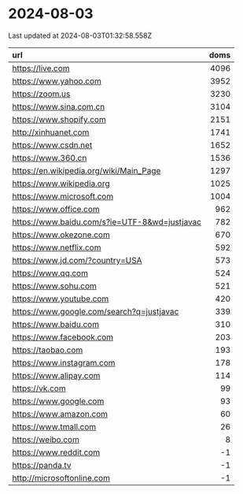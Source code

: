 # 2024-08-03

<!-- BEGIN -->
Last updated at 2024-08-03T01:32:58.558Z

url | doms
:- | -:
https://live.com | 4096
https://www.yahoo.com | 3952
https://zoom.us | 3230
https://www.sina.com.cn | 3104
https://www.shopify.com | 2151
http://xinhuanet.com | 1741
https://www.csdn.net | 1652
https://www.360.cn | 1536
https://en.wikipedia.org/wiki/Main_Page | 1297
https://www.wikipedia.org | 1025
https://www.microsoft.com | 1004
https://www.office.com | 962
https://www.baidu.com/s?ie=UTF-8&wd=justjavac | 782
https://www.okezone.com | 670
https://www.netflix.com | 592
https://www.jd.com/?country=USA | 573
https://www.qq.com | 524
https://www.sohu.com | 521
https://www.youtube.com | 420
https://www.google.com/search?q=justjavac | 339
https://www.baidu.com | 310
https://www.facebook.com | 203
https://taobao.com | 193
https://www.instagram.com | 178
https://www.alipay.com | 114
https://vk.com | 99
https://www.google.com | 93
https://www.amazon.com | 60
https://www.tmall.com | 26
https://weibo.com | 8
https://www.reddit.com | -1
https://panda.tv | -1
http://microsoftonline.com | -1
<!-- END -->

